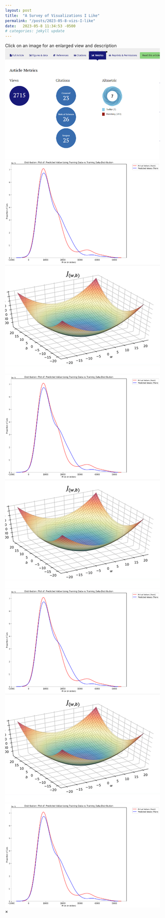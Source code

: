 ```yaml
---
layout: post
title:  "A Survey of Visualizations I Like"
permalink: "/posts/2023-05-8-vizs-I-like"
date:   2023-05-8 11:34:53 -0500
# categories: jekyll update
---
```


<link rel="stylesheet" href="/assets/css/style.css">
Click on an image for an enlarged view and description


<div class="image-container">
    <a href="#" class="image-link" data-description="What it is: The Article metrics widget displays article-level metrics, including views, citation counts from CrossRef, the Web of Science, and Scopus. It also displays the Altmetric Attention Score. &#10; <br>
                                                    Why I like it: ">
        <img src="/assets/images/blog/1.png" alt="Image 1">
    </a>
    <a href="#" class="image-link" data-description="Image 2 description">
        <img src="/assets/images/portfolio/adp.png" alt="Image 2">
    </a>
    <a href="#" class="image-link" data-description="Image 3 description">
        <img src="/assets/images/portfolio/mls1.png" alt="Image 3">
    </a>
    <a href="#" class="image-link" data-description="Image 4 description">
        <img src="/assets/images/portfolio/adp.png" alt="Image 4">
    </a>
    <a href="#" class="image-link" data-description="Image 1 description">
        <img src="/assets/images/portfolio/mls1.png" alt="Image 1">
    </a>
    <a href="#" class="image-link" data-description="Image 2 description">
        <img src="/assets/images/portfolio/adp.png" alt="Image 2">
    </a>
    <a href="#" class="image-link" data-description="Image 3 description">
        <img src="/assets/images/portfolio/mls1.png" alt="Image 3">
    </a>
    <a href="#" class="image-link" data-description="Image 4 description">
        <img src="/assets/images/portfolio/adp.png" alt="Image 4">
    </a>
    <!-- Add more image links here -->
</div>

<div class="popup">
    <div class="close">&times;</div>
    <img src="" alt="">
    <p class="description"></p>
</div>
<script>
  const imageLinks = document.querySelectorAll('.image-link');
  const popup = document.querySelector('.popup');
  const popupClose = document.querySelector('.popup .close');
  const popupImage = document.querySelector('.popup img');
  const popupDescription = document.querySelector('.popup .description');
  imageLinks.forEach(link => {
      link.addEventListener('click', event => {
          event.preventDefault();
          const image = link.querySelector('img');
          const description = link.dataset.description;
          popupImage.src = image.src;
          popupImage.alt = image.alt;
        //   popupDescription.textContent = description;
        // Use innerHTML to respect HTML entities and tags
        // Be careful with this approach as it can be a vector for XSS if not properly sanitized
          popupDescription.innerHTML = description.replace(/&#10;/g, '<br>'); // replace newline entity with <br> tag
          popup.style.display = 'block';
      });
  });
  popupClose.addEventListener('click', () => {
      popup.style.display = 'none';
  });
</script>


